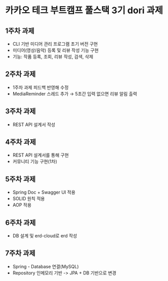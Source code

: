 # 카카오 테크 부트캠프 풀스택 3기 dori 과제

## 1주차 과제

- CLI 기반 미디어 관리 프로그램 초기 버전 구현
- 미디어(영상/음악) 등록 및 리뷰 작성 기능 구현
- 기능: 작품 등록, 조회, 리뷰 작성, 검색, 삭제

## 2주차 과제

- 1주차 과제 피드백 반영해 수정
- MediaReminder 스레드 추가 → 5초간 입력 없으면 리뷰 알림 출력

## 3주차 과제

- REST API 설계서 작성

## 4주차 과제

- REST API 설계서를 통해 구현
- 커뮤니티 기능 구현(1차)

## 5주차 과제
- Spring Doc + Swagger UI 적용
- SOLID 원칙 적용
- AOP 적용

## 6주차 과제
- DB 설계 및 erd-cloud로 erd 작성

## 7주차 과제
- Spring - Database 연결(MySQL)
- Repository 인메모리 기반 -> JPA + DB 기반으로 변경


